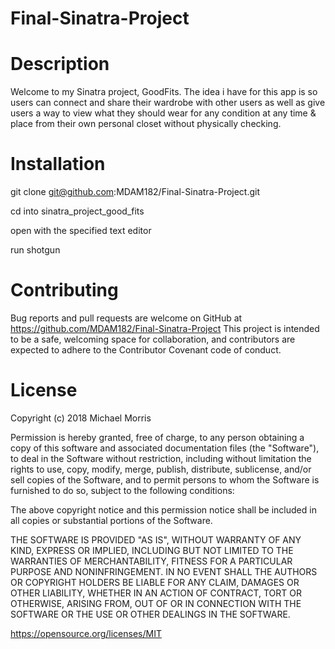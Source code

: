# Final-Sinatra-Project

# Description
Welcome to my Sinatra project, GoodFits. The idea i have for this app is so users can connect and share their wardrobe with other users as well as give users a way to view what they should wear for any condition at any time & place from their own personal closet without physically checking.


# Installation

git clone git@github.com:MDAM182/Final-Sinatra-Project.git

cd into sinatra_project_good_fits

open with the specified text editor

run shotgun


# Contributing
Bug reports and pull requests are welcome on GitHub at https://github.com/MDAM182/Final-Sinatra-Project This project is intended to be a safe, welcoming space for collaboration, and contributors are expected to adhere to the Contributor Covenant code of conduct.

# License

Copyright (c) 2018 Michael Morris

Permission is hereby granted, free of charge, to any person obtaining a copy of this software and associated documentation files (the "Software"), to deal in the Software without restriction, including without limitation the rights to use, copy, modify, merge, publish, distribute, sublicense, and/or sell copies of the Software, and to permit persons to whom the Software is furnished to do so, subject to the following conditions:

The above copyright notice and this permission notice shall be included in all copies or substantial portions of the Software.

THE SOFTWARE IS PROVIDED "AS IS", WITHOUT WARRANTY OF ANY KIND, EXPRESS OR IMPLIED, INCLUDING BUT NOT LIMITED TO THE WARRANTIES OF MERCHANTABILITY, FITNESS FOR A PARTICULAR PURPOSE AND NONINFRINGEMENT. IN NO EVENT SHALL THE AUTHORS OR COPYRIGHT HOLDERS BE LIABLE FOR ANY CLAIM, DAMAGES OR OTHER LIABILITY, WHETHER IN AN ACTION OF CONTRACT, TORT OR OTHERWISE, ARISING FROM, OUT OF OR IN CONNECTION WITH THE SOFTWARE OR THE USE OR OTHER DEALINGS IN THE SOFTWARE.

https://opensource.org/licenses/MIT
